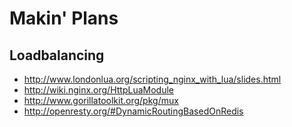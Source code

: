 # Makin' Plans

## Loadbalancing

 - http://www.londonlua.org/scripting_nginx_with_lua/slides.html
 - http://wiki.nginx.org/HttpLuaModule
 - http://www.gorillatoolkit.org/pkg/mux
 - http://openresty.org/#DynamicRoutingBasedOnRedis
 
 
 
